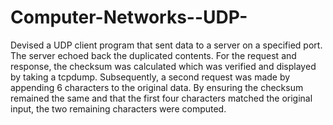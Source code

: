 # Computer-Networks--UDP-
Devised a UDP client program that sent data to a server on a specified port. The server echoed back the duplicated contents. For the request and response, the checksum was calculated which was verified and displayed by taking a tcpdump. Subsequently, a second request was made by appending 6 characters to the original data. By ensuring the checksum remained the same and that the first four characters matched the original input, the two remaining characters were computed.
